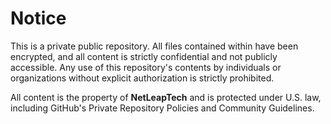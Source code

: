 # Notice

This is a private public repository. All files contained within have been encrypted, and all content is strictly confidential and not publicly accessible. Any use of this repository's contents by individuals or organizations without explicit authorization is strictly prohibited.

All content is the property of **NetLeapTech** and is protected under U.S. law, including GitHub's Private Repository Policies and Community Guidelines.
